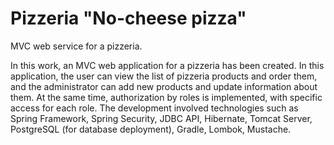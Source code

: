 # Pizzeria "No-cheese pizza"
MVC web service for a pizzeria.

In this work, an MVC web application for a pizzeria has been created. In this application, the user can view the list of pizzeria products and order them, and the administrator can add new products and update information about them. At the same time, authorization by roles is implemented, with specific access for each role. The development involved technologies such as Spring Framework, Spring Security, JDBC API, Hibernate, Tomcat Server, PostgreSQL (for database deployment), Gradle, Lombok, Mustache.

